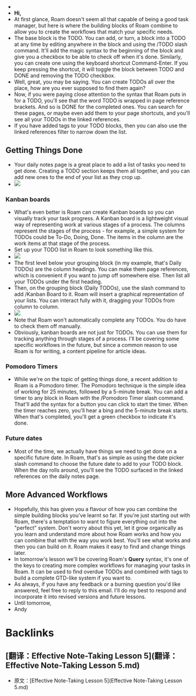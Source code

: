 - 
- __Hi,__
- At first glance, Roam doesn't seem all that capable of being a good task manager, but here is where the building blocks of Roam combine to allow you to create the workflows that match your specific needs.
- The base block is the TODO. You can add, or turn, a block into a TODO at any time by editing anywhere in the block and using the /TODO slash command. It'll add the magic syntax to the beginning of the block and give you a checkbox to be able to check off when it's done. Similarly, you can create one using the keyboard shortcut Command-Enter. If you keep pressing the shortcut, it will toggle the block between TODO and DONE and removing the TODO checkbox.
- Well, great, you may be saying. You can create TODOs all over the place, how are you ever supposed to find them again?
- Now, if you were paying close attention to the syntax that Roam puts in for a TODO, you'll see that the word TODO is wrapped in page reference brackets. And so is DONE for the completed ones. You can search for these pages, or maybe even add them to your page shortcuts, and you'll see all your TODOs in the linked references.
- If you have added tags to your TODO blocks, then you can also use the linked references filter to narrow down the list.

## Getting Things Done
- Your daily notes page is a great place to add a list of tasks you need to get done. Creating a TODO section keeps them all together, and you can add new ones to the end of your list as they crop up.
- ![](https://embed.filekitcdn.com/e/u89MeDKEPf91PvbdZnXxHY/rKDKESN2MocgeoS1EyTcLx?w=800&fit=max)

### Kanban boards
- What's even better is Roam can create Kanban boards so you can visually track your task progress. A Kanban board is a lightweight visual way of representing work at various stages of a process. The columns represent the stages of the process - for example, a simple system for TODOs could be To-Do, Doing, Done. The items in the column are the work items at that stage of the process.
- Set up your TODO list in Roam to look something like this.
- ![](https://embed.filekitcdn.com/e/u89MeDKEPf91PvbdZnXxHY/aehnsxqRQ8PN4yCp8RKqg5?w=800&fit=max)
- The first level below your grouping block (in my example, that's Daily TODOs) are the column headings. You can make them page references, which is convenient if you want to jump off somewhere else. Then list all your TODOs under the first heading.
- Then, on the grouping block (Daily TODOs), use the slash command to add /Kanban Board to it. Roam will insert a graphical representation of your lists. You can interact fully with it, dragging your TODOs from column to column.
- ![](https://embed.filekitcdn.com/e/u89MeDKEPf91PvbdZnXxHY/tL3zMLTkt3mcMz2KirBAAe?w=800&fit=max)
- Note that Roam won't automatically complete any TODOs. You do have to check them off manually.
- Obviously, kanban boards are not just for TODOs. You can use them for tracking anything through stages of a process. I'll be covering some specific workflows in the future, but since a common reason to use Roam is for writing, a content pipeline for article ideas.

### Pomodoro Timers
- While we're on the topic of getting things done, a recent addition to Roam is a Pomodoro timer. The Pomodoro technique is the simple idea of working for 25 minutes, followed by a 5-minute break. You can add a timer to any block in Roam with the /Pomodoro Timer slash command. That'll add the syntax for a button you can click to start the timer. When the timer reaches zero, you'll hear a bing and the 5-minute break starts. When that's completed, you'll get a green checkbox to indicate it's done.

### Future dates
- Most of the time, we actually have things we need to get done on a specific future date. In Roam, that's as simple as using the date picker slash command to choose the future date to add to your TODO block. When the day rolls around, you'll see the TODO surfaced in the linked references on the daily notes page.

## More Advanced Workflows
- Hopefully, this has given you a flavour of how you can combine the simple building blocks you've learnt so far. If you're just starting out with Roam, there's a temptation to want to figure everything out into the "perfect" system. Don't worry about this yet, let it grow organically as you learn and understand more about how Roam works and how you can combine that with the way you work best. You'll see what works and then you can build on it. Roam makes it easy to find and change things later.
- In tomorrow's lesson we'll be covering Roam's **Query** syntax, it's one of the keys to creating more complex workflows for managing your tasks in Roam. It can be used to find overdue TODOs and combined with tags to build a complete GTD-like system if you want to.
- As always, if you have any feedback or a burning question you'd like answered, feel free to reply to this email. I'll do my best to respond and incorporate it into revised versions and future lessons.
- Until tomorrow,
- Andy

# Backlinks
## [翻译：Effective Note-Taking Lesson 5](翻译：Effective Note-Taking Lesson 5.md)
- 原文：[Effective Note-Taking Lesson 5](Effective Note-Taking Lesson 5.md)

